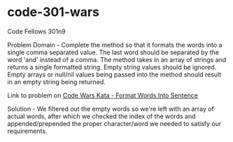 # code-301-wars
Code Fellows 301n9

Problem Domain -
Complete the method so that it formats the words into a single comma separated value. The last word should be separated by the word 'and' instead of a comma. The method takes in an array of strings and returns a single formatted string. Empty string values should be ignored. Empty arrays or null/nil values being passed into the method should result in an empty string being returned.


Link to problem on [Code Wars Kata - Format Words Into Sentence](https://www.codewars.com/kata/format-words-into-a-sentence/train/javascript)

Solution -
We filtered out the empty words so we're left with an array of actual words, after which we checked the index of the words and appended/prepended the proper character/word we needed to satisfy our requirements.